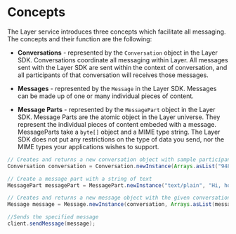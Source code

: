 # Concepts
The Layer service introduces three concepts which facilitate all messaging. The concepts and their function are the following:

* **Conversations** - represented by the `Conversation` object in the Layer SDK. Conversations coordinate all messaging within Layer. All messages sent with the Layer SDK are sent within the context of conversation, and all participants of that conversation will receives those messages.

* **Messages** - represented by the `Message` in the Layer SDK. Messages can be made up of one or many individual pieces of content.

* **Message Parts** - represented by the `MessagePart` object in the Layer SDK. Message Parts are the atomic object in the Layer universe. They represent the individual pieces of content embeded with a message. MessageParts take a `byte[]` object and a MIME type string. The Layer SDK does not put any restrictions on the type of data you send, nor the MIME types your applications wishes to support.

```java
// Creates and returns a new conversation object with sample participant identifiers
Conversation conversation = Conversation.newInstance(Arrays.asList("948374839"));

// Create a message part with a string of text
MessagePart messagePart = MessagePart.newInstance("text/plain", "Hi, how are you?".getBytes());

// Creates and returns a new message object with the given conversation and array of message parts
Message message = Message.newInstance(conversation, Arrays.asList(messagePart));

//Sends the specified message
client.sendMessage(message);
```
